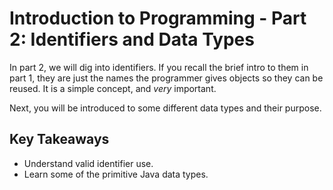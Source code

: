 # Introduction to Programming - Part 2: Identifiers and Data Types
In part 2, we will dig into identifiers. If you recall the brief intro to them in part 1, they are just the names the programmer gives objects so they can be reused. It is a simple concept, and _very_ important.

Next, you will be introduced to some different data types and their purpose.

## Key Takeaways
- Understand valid identifier use.
- Learn some of the primitive Java data types.
